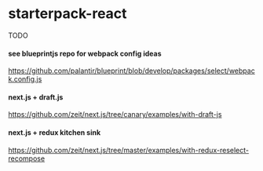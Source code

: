 # starterpack-react

TODO

#### see blueprintjs repo for webpack config ideas
https://github.com/palantir/blueprint/blob/develop/packages/select/webpack.config.js

#### next.js + draft.js
https://github.com/zeit/next.js/tree/canary/examples/with-draft-js

#### next.js + redux kitchen sink
https://github.com/zeit/next.js/tree/master/examples/with-redux-reselect-recompose
